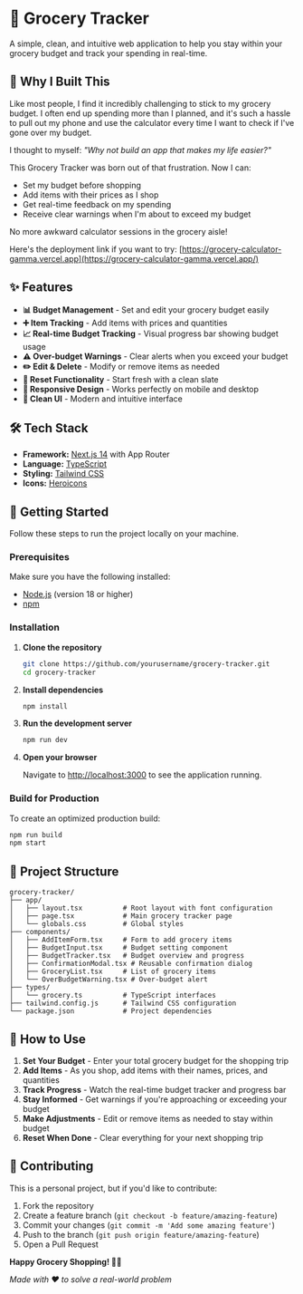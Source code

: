 # 🛒 Grocery Tracker

A simple, clean, and intuitive web application to help you stay within your grocery budget and track your spending in real-time.

## 🤔 Why I Built This

Like most people, I find it incredibly challenging to stick to my grocery budget. I often end up spending more than I planned, and it's such a hassle to pull out my phone and use the calculator every time I want to check if I've gone over my budget.

I thought to myself: *"Why not build an app that makes my life easier?"*

This Grocery Tracker was born out of that frustration. Now I can:
- Set my budget before shopping
- Add items with their prices as I shop
- Get real-time feedback on my spending
- Receive clear warnings when I'm about to exceed my budget

No more awkward calculator sessions in the grocery aisle!

Here's the deployment link if you want to try: [https://grocery-calculator-gamma.vercel.app](https://grocery-calculator-gamma.vercel.app/)

## ✨ Features

- **📊 Budget Management** - Set and edit your grocery budget easily
- **➕ Item Tracking** - Add items with prices and quantities
- **📈 Real-time Budget Tracking** - Visual progress bar showing budget usage
- **⚠️ Over-budget Warnings** - Clear alerts when you exceed your budget
- **✏️ Edit & Delete** - Modify or remove items as needed
- **🔄 Reset Functionality** - Start fresh with a clean slate
- **📱 Responsive Design** - Works perfectly on mobile and desktop
- **🎨 Clean UI** - Modern and intuitive interface

## 🛠️ Tech Stack

- **Framework:** [Next.js 14](https://nextjs.org/) with App Router
- **Language:** [TypeScript](https://www.typescriptlang.org/)
- **Styling:** [Tailwind CSS](https://tailwindcss.com/)
- **Icons:** [Heroicons](https://heroicons.com/)

## 🚀 Getting Started

Follow these steps to run the project locally on your machine.

### Prerequisites

Make sure you have the following installed:
- [Node.js](https://nodejs.org/) (version 18 or higher)
- [npm](https://www.npmjs.com/)

### Installation

1. **Clone the repository**
   ```bash
   git clone https://github.com/yourusername/grocery-tracker.git
   cd grocery-tracker
   ```

2. **Install dependencies**
   ```bash
   npm install
   ```

3. **Run the development server**
   ```bash
   npm run dev
   ```

4. **Open your browser**
   
   Navigate to [http://localhost:3000](http://localhost:3000) to see the application running.

### Build for Production

To create an optimized production build:

```bash
npm run build
npm start
```

## 📁 Project Structure

```
grocery-tracker/
├── app/
│   ├── layout.tsx          # Root layout with font configuration
│   ├── page.tsx            # Main grocery tracker page
│   └── globals.css         # Global styles
├── components/
│   ├── AddItemForm.tsx     # Form to add grocery items
│   ├── BudgetInput.tsx     # Budget setting component
│   ├── BudgetTracker.tsx   # Budget overview and progress
│   ├── ConfirmationModal.tsx # Reusable confirmation dialog
│   ├── GroceryList.tsx     # List of grocery items
│   └── OverBudgetWarning.tsx # Over-budget alert
├── types/
│   └── grocery.ts          # TypeScript interfaces
├── tailwind.config.js      # Tailwind CSS configuration
└── package.json            # Project dependencies
```

## 🎯 How to Use

1. **Set Your Budget** - Enter your total grocery budget for the shopping trip
2. **Add Items** - As you shop, add items with their names, prices, and quantities  
3. **Track Progress** - Watch the real-time budget tracker and progress bar
4. **Stay Informed** - Get warnings if you're approaching or exceeding your budget
5. **Make Adjustments** - Edit or remove items as needed to stay within budget
6. **Reset When Done** - Clear everything for your next shopping trip

## 🤝 Contributing

This is a personal project, but if you'd like to contribute:

1. Fork the repository
2. Create a feature branch (`git checkout -b feature/amazing-feature`)
3. Commit your changes (`git commit -m 'Add some amazing feature'`)
4. Push to the branch (`git push origin feature/amazing-feature`)
5. Open a Pull Request

**Happy Grocery Shopping! 🛒✨**

*Made with ❤️ to solve a real-world problem*

